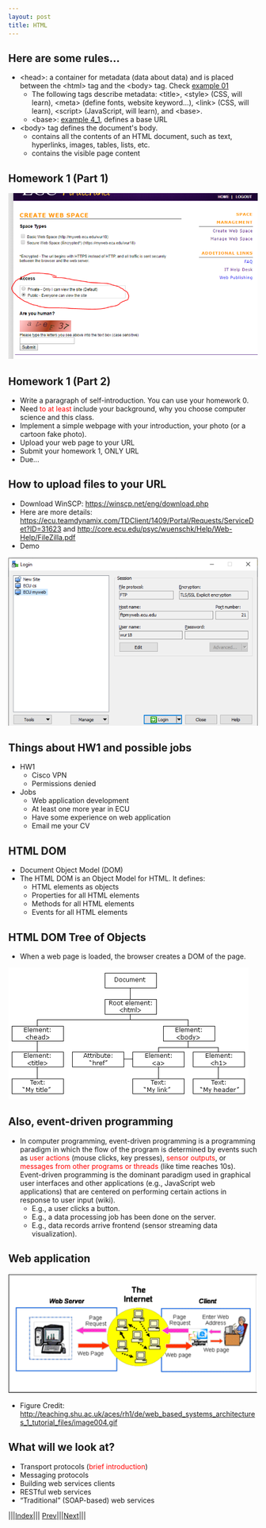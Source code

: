 ```yaml
---
layout: post
title: HTML
---
```

## Here are some rules…
* &lt;head&gt;: a container for metadata (data about data) and is placed between the &lt;html&gt; tag and the &lt;body&gt; tag. Check [example 01](https://jsfiddle.net/rxb3ao6y/1/)
  * The following tags describe metadata: &lt;title&gt;, &lt;style&gt; (CSS, will learn), &lt;meta&gt; (define fonts, website keyword…), &lt;link&gt; (CSS, will learn), &lt;script&gt; (JavaScript, will learn), and &lt;base&gt;.
  * &lt;base&gt;: [example 4_1](https://jsfiddle.net/rxb3ao6y/5/), defines a base URL
* &lt;body&gt; tag defines the document's body.
  * contains all the contents of an HTML document, such as text, hyperlinks, images, tables, lists, etc.
  * contains the visible page content
  
## Homework 1 (Part 1)

![](hw1.png)

## Homework 1 (Part 2)

* Write a paragraph of self-introduction. You can use your homework 0.
* Need <font color=red>to at least</font> include your background, why you choose computer science and this class.
* Implement a simple webpage with your introduction, your photo (or a cartoon fake photo).
* Upload your web page to your URL
* Submit your homework 1, ONLY URL
* Due...

## How to upload files to your URL
* Download WinSCP: <https://winscp.net/eng/download.php>
* Here are more details: <https://ecu.teamdynamix.com/TDClient/1409/Portal/Requests/ServiceDet?ID=31623> and <http://core.ecu.edu/psyc/wuenschk/Help/Web-Help/FileZilla.pdf> 
* Demo

![](demo.png)


## Things about HW1 and possible jobs
* HW1
  * Cisco VPN
  * Permissions denied
* Jobs
  * Web application development
  * At least one more year in ECU
  * Have some experience on web application
  * Email me your CV

## HTML DOM
* Document Object Model (DOM)
* The HTML DOM is an Object Model for HTML. It defines:
  * HTML elements as objects
  * Properties for all HTML elements
  * Methods for all HTML elements
  * Events for all HTML elements

## HTML DOM Tree of Objects

* When a web page is loaded, the browser creates a DOM of the page.

![](DOM.png)


## Also, event-driven programming

* In computer programming, event-driven programming is a programming paradigm in which the flow of the program is determined by events such as <font color=red>user actions</font> (mouse clicks, key presses), <font color=red>sensor outputs</font>, or <font color=red>messages from other programs or threads</font> (like time reaches 10s). Event-driven programming is the dominant paradigm used in graphical user interfaces and other applications (e.g., JavaScript web applications) that are centered on performing certain actions in response to user input (wiki).
  * E.g., a user clicks a button.
  * E.g., a data processing job has been done on the server.
  * E.g., data records arrive frontend (sensor streaming data visualization).

## Web application

![](webapp.png)

* Figure Credit: <http://teaching.shu.ac.uk/aces/rh1/de/web_based_systems_architectures_1_tutorial_files/image004.gif>

## What will we look at?

* Transport protocols (<font color=red>brief introduction</font>)
* Messaging protocols
* Building web services clients
* RESTful web services
* “Traditional” (SOAP-based) web services

|||[Index](../../../)||| [Prev](../file4/)|||[Next](../file6/)|||


